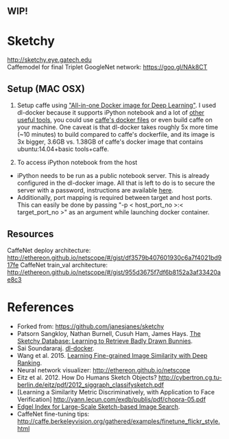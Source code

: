 ## WIP!

# Sketchy
http://sketchy.eye.gatech.edu  
Caffemodel for final Triplet GoogleNet network: https://goo.gl/NAk8CT  

## Setup (MAC OSX)
1. Setup caffe using ["All-in-one Docker image for Deep Learning"](https://github.com/saiprashanths/dl-docker). I used dl-docker because it supports iPython notebook and a lot of [other useful tools](https://github.com/saiprashanths/dl-docker/blob/master/README.md#specs), you could use [caffe's docker files](https://github.com/BVLC/caffe/tree/master/docker) or even build caffe on your machine. One caveat is that dl-docker takes roughly 5x more time (~10 minutes) to build compared to caffe's dockerfile, and its image is 3x bigger, 3.6GB vs. 1.38GB of caffe's docker image that contains ubuntu:14.04+basic tools+caffe.

2. To access iPython notebook from the host
 - iPython needs to be run as a public notebook server. This is already configured in the dl-docker image. All that is left to do is to secure the server with a password, instructions are available [here](http://jupyter-notebook.readthedocs.io/en/latest/public_server.html).
 - Additionally, port mapping is required between target and host ports. This can easily be done by passing "-p < host_port_no >:< target_port_no >" as an argument while launching docker container.

## Resources
CaffeNet deploy architecture: http://ethereon.github.io/netscope/#/gist/df3579b407601930c6a7f4021bd917fe
CaffeNet train_val architecture: http://ethereon.github.io/netscope/#/gist/955d3675f7df6b8152a3af33420ae8c3

# References
- Forked from: https://github.com/janesjanes/sketchy
- Patsorn Sangkloy, Nathan Burnell, Cusuh Ham, James Hays. [The Sketchy Database: Learning to Retrieve Badly Drawn Bunnies](http://www.cc.gatech.edu/~hays/tmp/sketchy-database.pdf).
- Sai Soundararaj. [dl-docker](https://github.com/saiprashanths/dl-docker).
- Wang et al. 2015. [Learning Fine-grained Image Similarity with Deep Ranking](http://users.eecs.northwestern.edu/~jwa368/pdfs/deep_ranking.pdf).
- Neural network visualizer: http://ethereon.github.io/netscope
- Eitz et al. 2012. How Do Humans Sketch Objects? http://cybertron.cg.tu-berlin.de/eitz/pdf/2012_siggraph_classifysketch.pdf
- [Learning a Similarity Metric Discriminatively, with Application to Face
Verification] http://yann.lecun.com/exdb/publis/pdf/chopra-05.pdf
- [Edgel Index for Large-Scale Sketch-based Image Search](http://bcmi.sjtu.edu.cn/~zhangliqing/Papers/2011CVPR-ImageSearch-Cao.pdf).
- CaffeNet fine-tuning tips: http://caffe.berkeleyvision.org/gathered/examples/finetune_flickr_style.html
